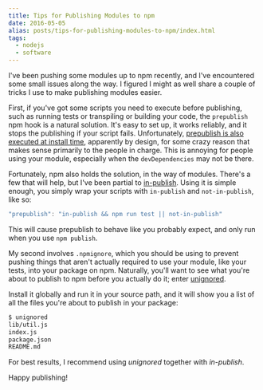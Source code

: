 ```yaml
---
title: Tips for Publishing Modules to npm
date: 2016-05-05
alias: posts/tips-for-publishing-modules-to-npm/index.html
tags:
  - nodejs
  - software
---
```


I've been pushing some modules up to npm recently, and I've encountered some small issues along the way. I figured I might as well share a couple of tricks I use to make publishing modules easier.

First, if you've got some scripts you need to execute before publishing, such as running tests or transpiling or building your code, the `prepublish` npm hook is a natural solution. It's easy to set up, it works reliably, and it stops the publishing if your script fails. Unfortunately, [prepublish is also executed at install time](https://github.com/npm/npm/issues/3059), apparently by design, for some crazy reason that makes sense primarily to the people in charge. This is annoying for people using your module, especially when the `devDependencies` may not be there.

Fortunately, npm also holds the solution, in the way of modules. There's a few that will help, but I've been partial to [in-publish](https://www.npmjs.org/package/in-publish). Using it is simple enough, you simply wrap your scripts with `in-publish` and `not-in-publish`, like so:

```js
"prepublish": "in-publish && npm run test || not-in-publish"
```

This will cause prepublish to behave like you probably expect, and only run when you use `npm publish`.

My second involves `.npmignore`, which you should be using to prevent pushing things that aren't actually required to use your module, like your tests, into your package on npm. Naturally, you'll want to see what you're about to publish to npm before you actually do it; enter [unignored](https://www.npmjs.org/package/unignored).

Install it globally and run it in your source path, and it will show you a list of all the files you're about to publish in your package:

```bash
$ unignored
lib/util.js
index.js
package.json
README.md
```

For best results, I recommend using *unignored* together with *in-publish*.

Happy publishing!
